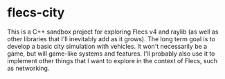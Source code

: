 # flecs-city

This is a C++ sandbox project for exploring Flecs v4 and raylib (as well as other libraries that I'll inevitably add as it grows). The long term goal is to develop a basic city simulation with vehicles. It won't necessarily be a game, but will game-like systems and features. I'll probably also use it to implement other things that I want to explore in the context of Flecs, such as networking.
